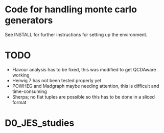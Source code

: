 
Code for handling monte carlo generators
========================================

See INSTALL for further instructions for setting up the environment.

TODO
====

- Flavour analysis has to be fixed, this was modified to get QCDAware working
- Herwig 7 has not been tested properly yet
- POWHEG and Madgraph maybe needing attention, this is difficult and time-consuming
- Sherpa; no flat tuples are possible so this has to be done in a sliced format
# D0_JES_studies
